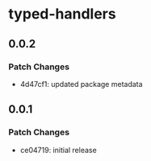 # typed-handlers

## 0.0.2

### Patch Changes

- 4d47cf1: updated package metadata

## 0.0.1

### Patch Changes

- ce04719: initial release
